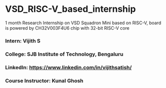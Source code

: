 # VSD_RISC-V_based_internship
1 month Research Internship on VSD Squadron Mini based on RISC-V, board is powered by CH32V003F4U6 chip with 32-bit RISC-V core

### Intern: Vijith S
### College: SJB Institute of Technology, Bengaluru
### LinkedIn: https://www.linkedin.com/in/vijithsatish/
### Course Instructor: Kunal Ghosh

